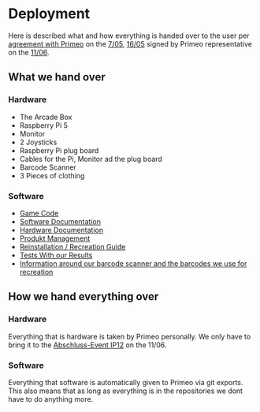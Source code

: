 # Deployment
Here is described what and how everything is handed over to the user per [agreement with Primeo](./HandoverAgreementSigned.pdf) on the [7/05](), [16/05]() signed by Primeo representative on the [11/06]().

## What we hand over
### Hardware
  - The Arcade Box
  - Raspberry Pi 5
  - Monitor
  - 2 Joysticks
  - Raspberry Pi plug board
  - Cables for the Pi, Monitor ad the plug board
  - Barcode Scanner
  - 3 Pieces of clothing
### Software
- [Game Code](https://github.com/fhnw-ip12-24vt/plastic-dive-app)
- [Software Documentation](./software(sad))
- [Hardware Documentation](./hardware)
- [Produkt Management](./Confluence_11.06.2025.zip)
- [Reinstallation / Recreation Guide](./software(sad)/ReinstallationRecreationGuide.md)
- [Tests With our Results](./testing)
- [Information around our barcode scanner and the barcodes we use for recreation](./Barcode%20stuff)
## How we hand everything over
### Hardware
Everything that is hardware is taken by Primeo personally. We only have to bring it to the [Abschluss-Event IP12](https://fhnw-projecttrack.atlassian.net/wiki/spaces/ip1224vt/pages/344392383/IP12-24vt+Abschluss-Event+in+Bearbeitung) on the 11/06.
### Software
Everything that software is automatically given to Primeo via git exports. This also means that as long as everything is in the repositories we dont have to do anything more.